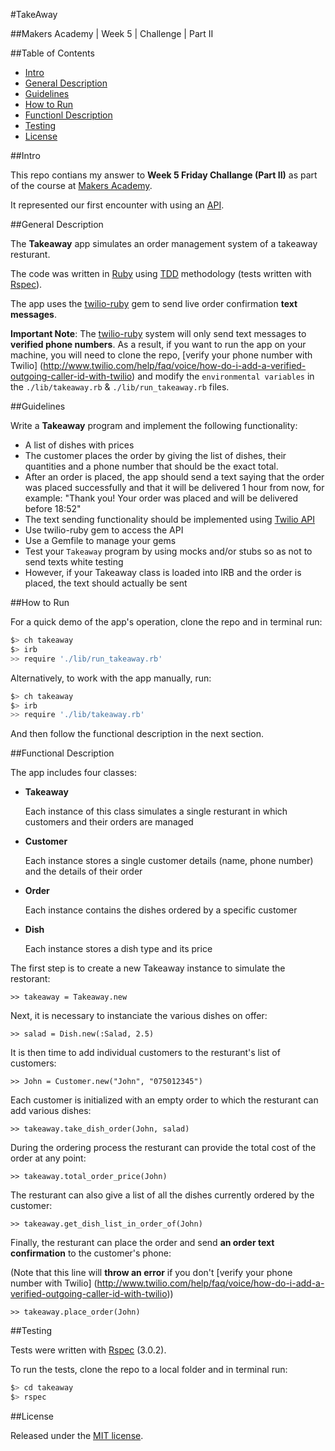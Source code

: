 
#TakeAway

##Makers Academy | Week 5 | Challenge  | Part II


##Table of Contents

* [Intro](#intro)
* [General Description](#general-description)
* [Guidelines](#guidelines)
* [How to Run](#how-to-run)
* [Functionl Description](#functional-description)
* [Testing](#testing)
* [License](#license)


##Intro

This repo contians my answer to __Week 5 Friday Challange (Part II)__ as part 
of the course at [Makers Academy](http://www.makersacademy.com/).

It represented our first encounter with using an 
[API](http://en.wikipedia.org/wiki/Application_programming_interface).


##General Description

The __Takeaway__ app simulates an order management system of a takeaway resturant.

The code was written in [Ruby](https://www.ruby-lang.org/en/) 
using [TDD](http://en.wikipedia.org/wiki/Test-driven_development) 
methodology (tests written with [Rspec](http://rspec.info/)).

The app uses the [twilio-ruby](https://github.com/twilio/twilio-ruby) 
gem to send live order confirmation __text messages__.

__Important Note__: The [twilio-ruby](https://github.com/twilio/twilio-ruby) 
system will only send text messages to __verified phone numbers__. As a result, if you
want to run the app on your machine, you will need to clone the repo, [verify your 
phone number with Twilio] (http://www.twilio.com/help/faq/voice/how-do-i-add-a-verified-outgoing-caller-id-with-twilio) 
and modify the `environmental variables` in the `./lib/takeaway.rb` &amp; 
`./lib/run_takeaway.rb` files.


##Guidelines

Write a __Takeaway__ program and implement the following functionality:

* A list of dishes with prices
* The customer places the order by giving the list of dishes, their quantities and a 
  phone number that should be the exact total.
* After an order is placed, the app should send a text saying that the order was 
  placed successfully and that it will be delivered 1 hour from now, for example:
  "Thank you! Your order was placed and will be delivered before 18:52"
* The text sending functionality should be implemented using 
  [Twilio API](http://www.twilio.com/docs/api)
* Use twilio-ruby gem to access the API
* Use a Gemfile to manage your gems
* Test your `Takeaway` program by using mocks and/or stubs so as not 
  to send texts white testing
* However, if your Takeaway class is loaded into IRB and the order is placed, 
  the text should actually be sent


##How to Run

For a quick demo of the app's operation, clone the repo and in terminal run:

```bash
$> ch takeaway
$> irb
>> require './lib/run_takeaway.rb'
```

Alternatively, to work with the app manually, run:

```bash
$> ch takeaway
$> irb
>> require './lib/takeaway.rb'
```

And then follow the functional description in the next section.


##Functional Description

The app includes four classes:

* __Takeaway__ 

  Each instance of this class simulates a single resturant in which customers and 
  their orders are managed

* __Customer__ 

  Each instance stores a single customer details (name, phone number) and the 
  details of their order

* __Order__

  Each instance contains the dishes ordered by a specific customer

* __Dish__ 

  Each instance stores a dish type and its price


The first step is to create a new Takeaway instance to simulate the restorant: 

```pry
>> takeaway = Takeaway.new
```

Next, it is necessary to instanciate the various dishes on offer:

```pry
>> salad = Dish.new(:Salad, 2.5)
```

It is then time to add individual customers to the resturant's list of customers:

```pry
>> John = Customer.new("John", "075012345")
```

Each customer is initialized with an empty order to which the resturant can add 
various dishes:

```pry
>> takeaway.take_dish_order(John, salad)
```

During the ordering process the resturant can provide the total cost of the order 
at any point:

```pry
>> takeaway.total_order_price(John)
```

The resturant can also give a list of all the dishes currently ordered by the customer:

```pry
>> takeaway.get_dish_list_in_order_of(John)
```

Finally, the resturant can place the order and send __an order text confirmation__ to the 
customer's phone:

(Note that this line will __throw an error__ if you don't [verify your 
phone number with Twilio] (http://www.twilio.com/help/faq/voice/how-do-i-add-a-verified-outgoing-caller-id-with-twilio))

```pry
>> takeaway.place_order(John) 
```


##Testing

Tests were written with [Rspec](http://rspec.info/) (3.0.2).

To run the tests, clone the repo to a local folder and in terminal run: 

```bash
$> cd takeaway
$> rspec
```


##License

<p>Released under the <a href="http://www.opensource.org/licenses/MIT">MIT license</a>.</p>

